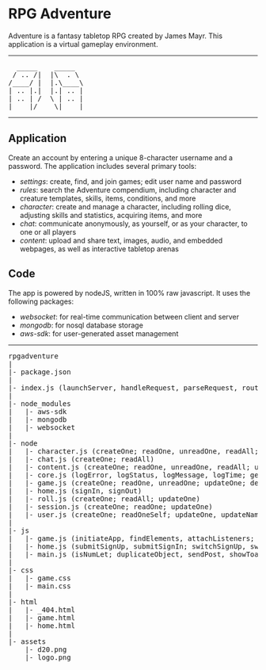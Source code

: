 # RPG Adventure

Adventure is a fantasy tabletop RPG created by James Mayr. This application is a virtual gameplay environment.

---
<pre>
  _____    _____  
 / .. /|  |\  . \ 
/____/ |  |.\____\
| .. |.|  |.| .. |
| .. | /  \ | .. |
|____|/    \|____|
</pre>
---

## Application
Create an account by entering a unique 8-character username and a password.
The application includes several primary tools:
* *settings*: create, find, and join games; edit user name and password
* *rules*: search the Adventure compendium, including character and creature templates, skills, items, conditions, and more
* *character*: create and manage a character, including rolling dice, adjusting skills and statistics, acquiring items, and more
* *chat*: communicate anonymously, as yourself, or as your character, to one or all players
* *content*: upload and share text, images, audio, and embedded webpages, as well as interactive tabletop arenas

## Code
The app is powered by nodeJS, written in 100% raw javascript.
It uses the following packages:
* *websocket*: for real-time communication between client and server
* *mongodb*: for nosql database storage
* *aws-sdk*: for user-generated asset management

---
<pre>
rpgadventure
|
|- package.json
|
|- index.js (launchServer, handleRequest, parseRequest, routeRequest, \_302, \_403, \_404; handleSocket, parseSocket, routeSocket, sendSocketData, \_400)
|
|- node_modules
|   |- aws-sdk
|   |- mongodb
|   |- websocket
|
|- node
|   |- character.js (createOne; readOne, unreadOne, readAll; updateOne, updateName, updateAccess, updateData, updateImage; deleteOne)
|   |- chat.js (createOne; readAll)
|   |- content.js (createOne; readOne, unreadOne, readAll; updateOne, updateName, updateAccess, updateData, updateFile, updateArena; deleteOne)
|   |- core.js (logError, logStatus, logMessage, logTime; getEnvironment, getContentType, getSchema, getAsset; isNumLet; renderHTML, constructHeaders, duplicateObject, alphabetizeArray; hashRandom, generateRandom, chooseRandom, rollRandom; accessFiles, accessS3; accessDatabase, accessMongo)
|   |- game.js (createOne; readOne, unreadOne; updateOne; deleteOne)
|   |- home.js (signIn, signOut)
|   |- roll.js (createOne; readAll; updateOne)
|   |- session.js (createOne; readOne; updateOne)
|   |- user.js (createOne; readOneSelf; updateOne, updateName, updatePassword, updateSettings, updateGame, updateCharacter, updateContent; deleteOne)
|
|- js
|   |- game.js (initiateApp, findElements, attachListeners; createSocket, checkSocket, receiveSocket; displayTool; receiveGame, displayGameList, displayGameListSelection, submitGameRead, submitGameUnread, submitGameUpdateChatDelete, submitGameUpdateRollsDelete, submitGameDelete; receiveUser, displayUser, submitUserUpdateVolume, submitUserUpdateName, submitUserUpdatePassword, submitUserUpdateSignout; receiveRollGroups, displayRollGroups, displayRollGroupCreate, displayRollGroupUpdate, submitRollGroupCreate, submitRollGroupCreateD20, submitRollGroupCreateD6, submitRollGroupCreateRecover, submitRollGroupCreateCustom, submitRollGroupUpdate; displayRulesSearch, displayRulesSearchResult, submitRulesSearch; receiveCharacter, displayCharacterListTemplates, displayCharacterListRaces, displayCharacterListSkills, displayCharacterListItems, displayCharacterListConditions, displayCharacterMode, displayCharacterList, displayCharacterListSelection, displayCharacterDownload, displayCharacter, displayCharacterInfo, displayCharacterStatistic, displayCharacterSkill, displayCharacterItems, displayCharacterConditions, submitCharacterRead, submitCharacterCreateUpload, submitCharacterCreateDuplicate, submitCharacterDelete, submitCharacterUpdate, submitCharacterUpdateAccess, submitCharacterUpdateName, submitCharacterUpdateImage, submitCharacterUpdateImageDelete, submitCharacterUpdateInfo, submitCharacterUpdateRace, submitCharacterUpdateStatistic, submitCharacterUpdateRules, submitCharacterUpdateSkillCreate, submitCharacterUpdateSkillUpdate, submitCharacterUpdateSkillDelete, submitCharacterUpdateItemCreate, submitCharacterUpdateItemUpdate, submitCharacterUpdateItemEquip, submitCharacterUpdateItemDelete, submitCharacterUpdateConditionCreate, submitCharacterUpdateConditionDelete, submitCharacterUpdateDamage, submitCharacterUpdateDamageStatistic; receiveChat, displayChatListRecipients, displayChat, displayChatMessage, displayChatContent, submitChatCreate, submitChatCreateRules, submitChatCreateContent; receiveContent, displayContent, displayContentPanel, displayContentGametable, displayContentList, displayContentListSelection, displayContentArena, displayContentArenaPanel, displayContentArenaObjectListing, displayContentArenaGametable, displayContentArenaCanvas, displayContentArenaObject, displayContentArenaGrid, submitContentRead, submitContentReadChat, submitContentUpdateName, submitContentUpdateAccess, submitContentUpdateData, submitContentUpdateFile, submitContentCreateDuplicate, submitContentDelete, submitContentArenaTurnOrder, submitContentArenaObjectCreate, submitContentArenaObjectUpdate, submitContentArenaObjectDelete; grabContent, moveContent, ungrabContent, zoomContent, panContentArena, startPanningContentArena, stopPanningContentArena, grabContentArenaObject, moveContentArenaObject, ungrabContentArenaObject, zoomContentArena)
|   |- home.js (submitSignUp, submitSignIn; switchSignUp, switchSignIn)
|   |- main.js (isNumLet; duplicateObject, sendPost, showToast; generateRandom, sortRandom; resizeCanvas, clearCanvas, translateCanvas, rotateCanvas, drawLine, drawCircle, drawRectangle, drawImage, drawText)
|
|- css
|   |- game.css
|   |- main.css
|
|- html
|   |- _404.html
|   |- game.html
|   |- home.html
|
|- assets
	|- d20.png
	|- logo.png
</pre>
